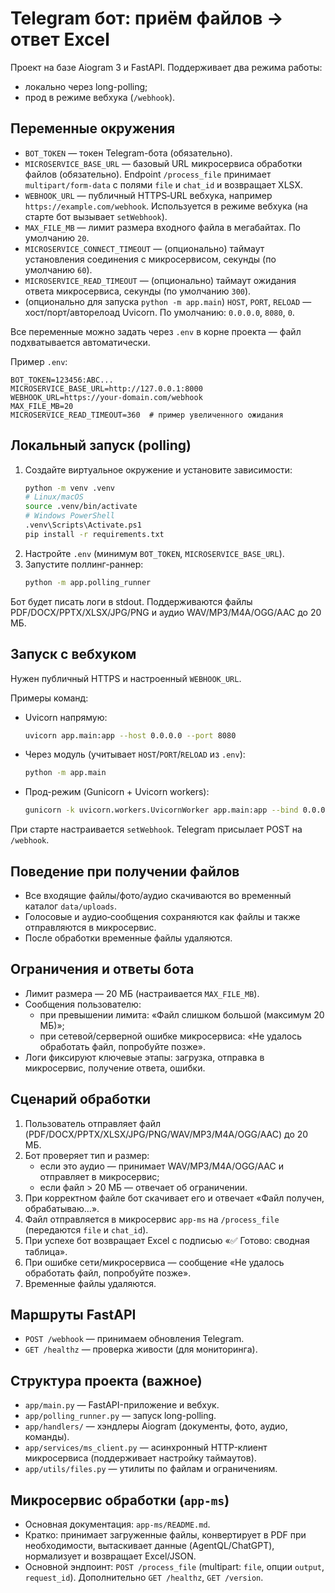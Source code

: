 ﻿# Telegram бот: приём файлов → ответ Excel

Проект на базе Aiogram 3 и FastAPI. Поддерживает два режима работы:
- локально через long-polling;
- прод в режиме вебхука (`/webhook`).

## Переменные окружения
- `BOT_TOKEN` — токен Telegram-бота (обязательно).
- `MICROSERVICE_BASE_URL` — базовый URL микросервиса обработки файлов (обязательно). Endpoint `/process_file` принимает `multipart/form-data` с полями `file` и `chat_id` и возвращает XLSX.
- `WEBHOOK_URL` — публичный HTTPS‑URL вебхука, например `https://example.com/webhook`. Используется в режиме вебхука (на старте бот вызывает `setWebhook`).
- `MAX_FILE_MB` — лимит размера входного файла в мегабайтах. По умолчанию `20`.
- `MICROSERVICE_CONNECT_TIMEOUT` — (опционально) таймаут установления соединения с микросервисом, секунды (по умолчанию `60`).
- `MICROSERVICE_READ_TIMEOUT` — (опционально) таймаут ожидания ответа микросервиса, секунды (по умолчанию `300`).
- (опционально для запуска `python -m app.main`) `HOST`, `PORT`, `RELOAD` — хост/порт/авторелоад Uvicorn. По умолчанию: `0.0.0.0`, `8080`, `0`.

Все переменные можно задать через `.env` в корне проекта — файл подхватывается автоматически.

Пример `.env`:
```
BOT_TOKEN=123456:ABC...
MICROSERVICE_BASE_URL=http://127.0.0.1:8000
WEBHOOK_URL=https://your-domain.com/webhook
MAX_FILE_MB=20
MICROSERVICE_READ_TIMEOUT=360  # пример увеличенного ожидания
```

## Локальный запуск (polling)
1. Создайте виртуальное окружение и установите зависимости:
   ```bash
   python -m venv .venv
   # Linux/macOS
   source .venv/bin/activate
   # Windows PowerShell
   .venv\Scripts\Activate.ps1
   pip install -r requirements.txt
   ```
2. Настройте `.env` (минимум `BOT_TOKEN`, `MICROSERVICE_BASE_URL`).
3. Запустите поллинг-раннер:
   ```bash
   python -m app.polling_runner
   ```
Бот будет писать логи в stdout. Поддерживаются файлы PDF/DOCX/PPTX/XLSX/JPG/PNG и аудио WAV/MP3/M4A/OGG/AAC до 20 МБ.

## Запуск с вебхуком
Нужен публичный HTTPS и настроенный `WEBHOOK_URL`.

Примеры команд:
- Uvicorn напрямую:
  ```bash
  uvicorn app.main:app --host 0.0.0.0 --port 8080
  ```
- Через модуль (учитывает `HOST`/`PORT`/`RELOAD` из `.env`):
  ```bash
  python -m app.main
  ```
- Прод-режим (Gunicorn + Uvicorn workers):
  ```bash
  gunicorn -k uvicorn.workers.UvicornWorker app.main:app --bind 0.0.0.0:8080 --timeout 60
  ```

При старте настраивается `setWebhook`. Telegram присылает POST на `/webhook`.

## Поведение при получении файлов
- Все входящие файлы/фото/аудио скачиваются во временный каталог `data/uploads`.
- Голосовые и аудио‑сообщения сохраняются как файлы и также отправляются в микросервис.
- После обработки временные файлы удаляются.

## Ограничения и ответы бота
- Лимит размера — 20 МБ (настраивается `MAX_FILE_MB`).
- Сообщения пользователю:
  - при превышении лимита: «Файл слишком большой (максимум 20 МБ)»;
  - при сетевой/серверной ошибке микросервиса: «Не удалось обработать файл, попробуйте позже».
- Логи фиксируют ключевые этапы: загрузка, отправка в микросервис, получение ответа, ошибки.

## Сценарий обработки
1. Пользователь отправляет файл (PDF/DOCX/PPTX/XLSX/JPG/PNG/WAV/MP3/M4A/OGG/AAC) до 20 МБ.
2. Бот проверяет тип и размер:
   - если это аудио — принимает WAV/MP3/M4A/OGG/AAC и отправляет в микросервис;
   - если файл > 20 МБ — отвечает об ограничении.
3. При корректном файле бот скачивает его и отвечает «Файл получен, обрабатываю…».
4. Файл отправляется в микросервис `app-ms` на `/process_file` (передаются `file` и `chat_id`).
5. При успехе бот возвращает Excel с подписью «✅ Готово: сводная таблица».
6. При ошибке сети/микросервиса — сообщение «Не удалось обработать файл, попробуйте позже».
7. Временные файлы удаляются.

## Маршруты FastAPI
- `POST /webhook` — принимаем обновления Telegram.
- `GET /healthz` — проверка живости (для мониторинга).

## Структура проекта (важное)
- `app/main.py` — FastAPI-приложение и вебхук.
- `app/polling_runner.py` — запуск long-polling.
- `app/handlers/` — хэндлеры Aiogram (документы, фото, аудио, команды).
- `app/services/ms_client.py` — асинхронный HTTP-клиент микросервиса (поддерживает настройку таймаутов).
- `app/utils/files.py` — утилиты по файлам и ограничениям.

## Микросервис обработки (`app-ms`)
- Основная документация: `app-ms/README.md`.
- Кратко: принимает загруженные файлы, конвертирует в PDF при необходимости, вытаскивает данные (AgentQL/ChatGPT), нормализует и возвращает Excel/JSON.
- Основной эндпоинт: `POST /process_file` (multipart: `file`, опции `output`, `request_id`). Дополнительно `GET /healthz`, `GET /version`.
